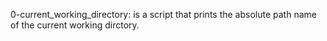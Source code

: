0-current_working_directory: is a script that prints the absolute path name of the current working dirctory.
